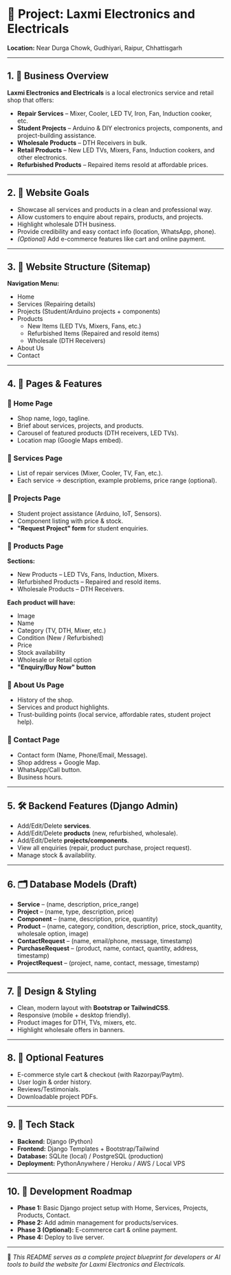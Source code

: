 # 📌 Project: Laxmi Electronics and Electricals

**Location:** Near Durga Chowk, Gudhiyari, Raipur, Chhattisgarh  

---

## 1. 🏪 Business Overview
**Laxmi Electronics and Electricals** is a local electronics service and retail shop that offers:

- **Repair Services** – Mixer, Cooler, LED TV, Iron, Fan, Induction cooker, etc.  
- **Student Projects** – Arduino & DIY electronics projects, components, and project-building assistance.  
- **Wholesale Products** – DTH Receivers in bulk.  
- **Retail Products** – New LED TVs, Mixers, Fans, Induction cookers, and other electronics.  
- **Refurbished Products** – Repaired items resold at affordable prices.  

---

## 2. 🎯 Website Goals
- Showcase all services and products in a clean and professional way.  
- Allow customers to enquire about repairs, products, and projects.  
- Highlight wholesale DTH business.  
- Provide credibility and easy contact info (location, WhatsApp, phone).  
- *(Optional)* Add e-commerce features like cart and online payment.  

---

## 3. 📂 Website Structure (Sitemap)

**Navigation Menu:**
- Home  
- Services (Repairing details)  
- Projects (Student/Arduino projects + components)  
- Products  
  - New Items (LED TVs, Mixers, Fans, etc.)  
  - Refurbished Items (Repaired and resold items)  
  - Wholesale (DTH Receivers)  
- About Us  
- Contact  

---

## 4. 📑 Pages & Features

### 🔹 Home Page
- Shop name, logo, tagline.  
- Brief about services, projects, and products.  
- Carousel of featured products (DTH receivers, LED TVs).  
- Location map (Google Maps embed).  

### 🔹 Services Page
- List of repair services (Mixer, Cooler, TV, Fan, etc.).  
- Each service → description, example problems, price range (optional).  

### 🔹 Projects Page
- Student project assistance (Arduino, IoT, Sensors).  
- Component listing with price & stock.  
- **"Request Project" form** for student enquiries.  

### 🔹 Products Page
**Sections:**
- New Products – LED TVs, Fans, Induction, Mixers.  
- Refurbished Products – Repaired and resold items.  
- Wholesale Products – DTH Receivers.  

**Each product will have:**
- Image  
- Name  
- Category (TV, DTH, Mixer, etc.)  
- Condition (New / Refurbished)  
- Price  
- Stock availability  
- Wholesale or Retail option  
- **"Enquiry/Buy Now" button**  

### 🔹 About Us Page
- History of the shop.  
- Services and product highlights.  
- Trust-building points (local service, affordable rates, student project help).  

### 🔹 Contact Page
- Contact form (Name, Phone/Email, Message).  
- Shop address + Google Map.  
- WhatsApp/Call button.  
- Business hours.  

---

## 5. 🛠 Backend Features (Django Admin)
- Add/Edit/Delete **services**.  
- Add/Edit/Delete **products** (new, refurbished, wholesale).  
- Add/Edit/Delete **projects/components**.  
- View all enquiries (repair, product purchase, project request).  
- Manage stock & availability.  

---

## 6. 🗂 Database Models (Draft)

- **Service** – (name, description, price_range)  
- **Project** – (name, type, description, price)  
- **Component** – (name, description, price, quantity)  
- **Product** – (name, category, condition, description, price, stock_quantity, wholesale option, image)  
- **ContactRequest** – (name, email/phone, message, timestamp)  
- **PurchaseRequest** – (product, name, contact, quantity, address, timestamp)  
- **ProjectRequest** – (project, name, contact, message, timestamp)  

---

## 7. 🎨 Design & Styling
- Clean, modern layout with **Bootstrap or TailwindCSS**.  
- Responsive (mobile + desktop friendly).  
- Product images for DTH, TVs, mixers, etc.  
- Highlight wholesale offers in banners.  

---

## 8. 🚀 Optional Features
- E-commerce style cart & checkout (with Razorpay/Paytm).  
- User login & order history.  
- Reviews/Testimonials.  
- Downloadable project PDFs.  

---

## 9. 📌 Tech Stack
- **Backend:** Django (Python)  
- **Frontend:** Django Templates + Bootstrap/Tailwind  
- **Database:** SQLite (local) / PostgreSQL (production)  
- **Deployment:** PythonAnywhere / Heroku / AWS / Local VPS  

---

## 10. 📝 Development Roadmap
- **Phase 1:** Basic Django project setup with Home, Services, Projects, Products, Contact.  
- **Phase 2:** Add admin management for products/services.  
- **Phase 3 (Optional):** E-commerce cart & online payment.  
- **Phase 4:** Deploy to live server.  

---

📍 *This README serves as a complete project blueprint for developers or AI tools to build the website for Laxmi Electronics and Electricals.*

